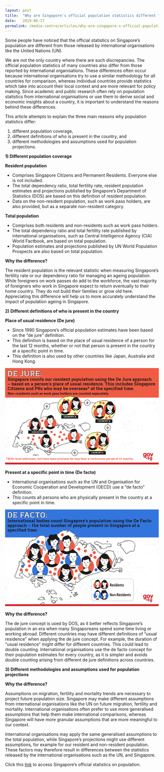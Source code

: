 ```yaml
---
layout: post
title:  "Why are Singapore's official population statistics different from those released by international organisations?"
date:   2019-06-17
permalink: /media-centre/articles/why-are-singapore-s-official-population-statistics-different-from-those-released-by-international-organisations/
---
```


Some people have noticed that the official statistics on Singapore’s population are different from those released by international organisations like the United Nations (UN).

We are not the only country where there are such discrepancies. The official population statistics of many countries also differ from those reported by international organisations. These differences often occur because international organisations try to use a similar methodology for all countries for comparison, whereas individual countries provide statistics which take into account their local context and are more relevant for policy making. Since academic and public research often rely on population statistics from international organisations or use them to derive social and economic insights about a country, it is important to understand the reasons behind these differences.

This article attempts to explain the three main reasons why population statistics differ:

1) different population coverage,  
2) different definitions of who is present in the country, and  
3) different methodologies and assumptions used for population projections.  

**1) Different population coverage** 

**Resident population**

- Comprises Singapore Citizens and Permanent Residents. Everyone else is not included.
- The total dependency ratio, total fertility rate, resident population estimates and projections published by Singapore’s Department of Statistics (DOS) are based on this definition of resident population.
- Data on the non-resident population, such as work pass holders, are also provided, but as a separate non-resident category.

**Total population**

- Comprises both residents and non-residents such as work pass holders.
- The total dependency ratio and total fertility rate published by international organisations, such as Central Intelligence Agency (CIA) World Factbook, are based on total population.
- Population estimates and projections published by UN World Population Prospects are also based on total population.

**Why the difference?**

The resident population is the relevant statistic when measuring Singapore’s fertility rate or our dependency ratio for managing an ageing population. While foreigners on work passes do add to the workforce, the vast majority of foreigners who work in Singapore expect to return eventually to their home country. They do not build their families or grow old here. Appreciating this difference will help us to more accurately understand the impact of population ageing in Singapore.

**2) Different definitions of who is present in the country**

**Place of usual residence (De jure)**

- Since 1990 Singapore’s official population estimates have been based on the “de jure” definition.
- This definition is based on the place of usual residence of a person for the last 12 months, whether or not that person is present in the country at a specific point in time.
- This definition is also used by other countries like Japan, Australia and Hong Kong.

![De Jure](/images/article-de-jure.png)

**Present at a specific point in time (De facto)**

- International organisations such as the UN and Organisation for Economic Cooperation and Development (OECD) use a “de facto” definition.
- This counts all persons who are physically present in the country at a specific point in time.

![De Facto](/images/article-de-facto.png)

**Why the difference?**

The de jure concept is used by DOS, as it better reflects Singapore’s population in an era when many Singaporeans spend some time living or working abroad. Different countries may have different definitions of “usual residence” when applying the de jure concept. For example, the duration of “usual residence” might differ for different countries. This could lead to double counting. International organisations use the de facto concept for their population estimates for every country, as it is simpler and avoids double counting arising from different de jure definitions across countries.

**3) Different methodologies and assumptions used for population projections**

**Why the difference?**

Assumptions on migration, fertility and mortality trends are necessary to project future population size. Singapore may make different assumptions from international organisations like the UN on future migration, fertility and mortality. International organisations often prefer to use more generalised assumptions that help them make international comparisons, whereas Singapore will have more granular assumptions that are more meaningful to our context.

International organisations may apply the same generalised assumptions to the total population, while Singapore’s projections might use different assumptions, for example for our resident and non-resident population. These factors may therefore result in differences between the statistics released by the international organisations such as the UN, and Singapore.

Click this [link](http://www.singstat.gov.sg/tablebuilder) to access Singapore’s official statistics on population.

